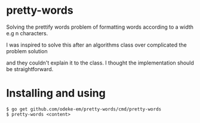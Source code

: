 # pretty-words

Solving the prettify words problem of formatting words according to a width e.g n characters.

I was inspired to solve this after an algorithms class over complicated the problem solution

and they couldn't explain it to the class. I thought the implementation should be straightforward.


# Installing and using

```shell
$ go get github.com/odeke-em/pretty-words/cmd/pretty-words
$ pretty-words <content>
```

